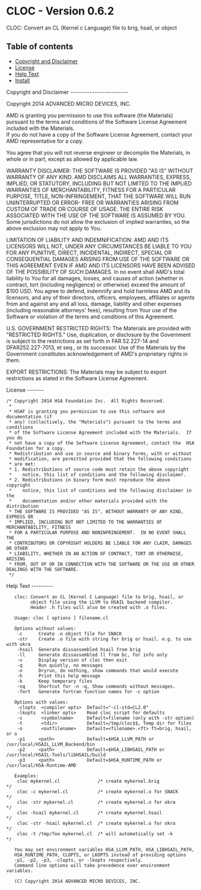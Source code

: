 CLOC - Version 0.6.2
====================

CLOC: Convert an CL (Kernel c Language) file to brig, hsail, or object

Table of contents
-----------------

- [Copyright and Disclaimer](#Copyright)
- [License](#License)
- [Help Text](#Help)
- [Install](INSTALL.md)

<A NAME="Copyright">
Copyright and Disclaimer
------------------------

Copyright 2014 ADVANCED MICRO DEVICES, INC.  

AMD is granting you permission to use this software (the Materials) pursuant to the 
terms and conditions of the Software License Agreement included with the Materials.  
If you do not have a copy of the Software License Agreement, contact your AMD 
representative for a copy.

You agree that you will not reverse engineer or decompile the Materials, in whole or 
in part, except as allowed by applicable law.

WARRANTY DISCLAIMER: THE SOFTWARE IS PROVIDED "AS IS" WITHOUT WARRANTY OF ANY 
KIND.  AMD DISCLAIMS ALL WARRANTIES, EXPRESS, IMPLIED, OR STATUTORY, INCLUDING BUT NOT 
LIMITED TO THE IMPLIED WARRANTIES OF MERCHANTABILITY, FITNESS FOR A PARTICULAR 
PURPOSE, TITLE, NON-INFRINGEMENT, THAT THE SOFTWARE WILL RUN UNINTERRUPTED OR ERROR-
FREE OR WARRANTIES ARISING FROM CUSTOM OF TRADE OR COURSE OF USAGE.  THE ENTIRE RISK 
ASSOCIATED WITH THE USE OF THE SOFTWARE IS ASSUMED BY YOU.  Some jurisdictions do not 
allow the exclusion of implied warranties, so the above exclusion may not apply to You. 

LIMITATION OF LIABILITY AND INDEMNIFICATION:  AMD AND ITS LICENSORS WILL NOT, 
UNDER ANY CIRCUMSTANCES BE LIABLE TO YOU FOR ANY PUNITIVE, DIRECT, INCIDENTAL, 
INDIRECT, SPECIAL OR CONSEQUENTIAL DAMAGES ARISING FROM USE OF THE SOFTWARE OR THIS 
AGREEMENT EVEN IF AMD AND ITS LICENSORS HAVE BEEN ADVISED OF THE POSSIBILITY OF SUCH 
DAMAGES.  In no event shall AMD's total liability to You for all damages, losses, and 
causes of action (whether in contract, tort (including negligence) or otherwise) 
exceed the amount of $100 USD.  You agree to defend, indemnify and hold harmless 
AMD and its licensors, and any of their directors, officers, employees, affiliates or 
agents from and against any and all loss, damage, liability and other expenses 
(including reasonable attorneys' fees), resulting from Your use of the Software or 
violation of the terms and conditions of this Agreement.  

U.S. GOVERNMENT RESTRICTED RIGHTS: The Materials are provided with "RESTRICTED RIGHTS." 
Use, duplication, or disclosure by the Government is subject to the restrictions as set 
forth in FAR 52.227-14 and DFAR252.227-7013, et seq., or its successor.  Use of the 
Materials by the Government constitutes acknowledgement of AMD's proprietary rights in them.

EXPORT RESTRICTIONS: The Materials may be subject to export restrictions as stated in the 
Software License Agreement.

<A NAME="License">
License
-------

```
/* Copyright 2014 HSA Foundation Inc.  All Rights Reserved.
 *
 * HSAF is granting you permission to use this software and documentation (if
 * any) (collectively, the "Materials") pursuant to the terms and conditions
 * of the Software License Agreement included with the Materials.  If you do
 * not have a copy of the Software License Agreement, contact the  HSA Foundation for a copy.
 * Redistribution and use in source and binary forms, with or without
 * modification, are permitted provided that the following conditions
 * are met:
 * 1. Redistributions of source code must retain the above copyright
 *    notice, this list of conditions and the following disclaimer.
 * 2. Redistributions in binary form must reproduce the above copyright
 *    notice, this list of conditions and the following disclaimer in the
 *    documentation and/or other materials provided with the distribution
 * THE SOFTWARE IS PROVIDED "AS IS", WITHOUT WARRANTY OF ANY KIND, EXPRESS OR
 * IMPLIED, INCLUDING BUT NOT LIMITED TO THE WARRANTIES OF MERCHANTABILITY, FITNESS
 * FOR A PARTICULAR PURPOSE AND NONINFRINGEMENT.  IN NO EVENT SHALL THE
 * CONTRIBUTORS OR COPYRIGHT HOLDERS BE LIABLE FOR ANY CLAIM, DAMAGES OR OTHER
 * LIABILITY, WHETHER IN AN ACTION OF CONTRACT, TORT OR OTHERWISE, ARISING
 * FROM, OUT OF OR IN CONNECTION WITH THE SOFTWARE OR THE USE OR OTHER DEALINGS WITH THE SOFTWARE.
 */
```

<A NAME="Help">
Help Text
--------- 

```
   cloc: Convert an CL (Kernel C Language) file to brig, hsail, or
         object file using the LLVM to HSAIL backend compiler.
         Header .h files will also be created with .o files. 

   Usage: cloc [ options ] filename.cl

   Options without values:
    -c      Create .o object file for SNACK 
    -str    Create .o file with string for brig or hsail. e.g. to use with okra
    -hsail  Generate dissassembled hsail from brig 
    -ll     Generate dissassembled ll from bc, for info only
    -v      Display version of cloc then exit
    -q      Run quietly, no messages 
    -n      Dryrun, do nothing, show commands that would execute
    -h      Print this help message
    -k      Keep temporary files
    -nq     Shortcut for -n -q, Show commands without messages. 
    -fort   Generate fortran function names for -c option

   Options with values:
    -clopts  <compiler opts>  Default="-cl-std=CL2.0"
    -lkopts  <linker opts>    Read cloc script for defaults
    -s       <symbolname>     Default=filename (only with -str option)
    -t       <tdir>           Default=/tmp/cloc$$, Temp dir for files
    -o       <outfilename>    Default=<filename>.<ft> ft=brig, hsail, or o
    -p1     <path>            Default=$HSA_LLVM_PATH or /usr/local/HSAIL_LLVM_Backend/bin
    -p2     <path>            Default=$HSA_LIBHSAIL_PATH or /usr/local/HSAIL-Tools/libHSAIL/build
    -p3     <path>            Default=$HSA_RUNTIME_PATH or /usr/local/HSA-Runtime-AMD

   Examples:
    cloc mykernel.cl              /* create mykernel.brig            */
    cloc -c mykernel.cl           /* create mykernel.o for SNACK     */
    cloc -str mykernel.cl         /* create mykernel.o for okra      */
    cloc -hsail mykernel.cl       /* create mykernel.hsail           */
    cloc -str -hsail mykernel.cl  /* create mykernel.o for okra      */
    cloc -t /tmp/foo mykernel.cl  /* will automatically set -k       */

   You may set environment variables HSA_LLVM_PATH, HSA_LIBHSAIL_PATH, 
   HSA_RUNTIME_PATH, CLOPTS, or LKOPTS instead of providing options 
   -p1, -p2, -p3, -clopts, or -lkopts respectively.  
   Command line options will take precedence over environment variables. 

   (C) Copyright 2014 ADVANCED MICRO DEVICES, INC.

```
